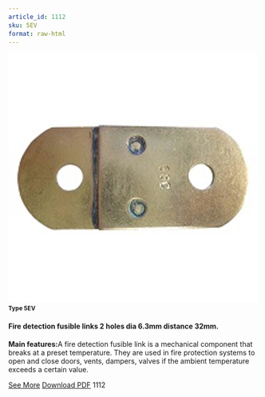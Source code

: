 ```yaml
---
article_id: 1112
sku: 5EV
format: raw-html
---
```

 <img src="../new-images/5EV.jpg" class="card-imgs mb-2">
 <small class="text-grey mb-2"><b>Type 5EV</b> </small>
 <h4>Fire detection fusible links
 2 holes dia 6.3mm distance 32mm.</h4>
 <p><b>Main features:</b>A fire detection fusible link is a mechanical component that breaks at a preset temperature.
 They are used in fire protection systems to open and close doors, vents, dampers, valves if the ambient temperature exceeds a certain value.</p>
 <div class="btns">
 <a href="fire-detection-fusible-links-type-5ev.html" class="btn-red">See More</a>
 <a href="pdf/9-2-3Average welding surface-Maximum permanent force-Maximum permanent load20130707.pdf" target="_blank" class="btn-red">Download PDF</a>
 <!-- <a href="http://www.ultimheat.com/cat9.html" target="_blank" class="access-link"> Access full catalogue <i class="fa fa-external-link" aria-hidden="true"></i> </a> -->
 <span class="number-btn">1112</span>
 </div>
 